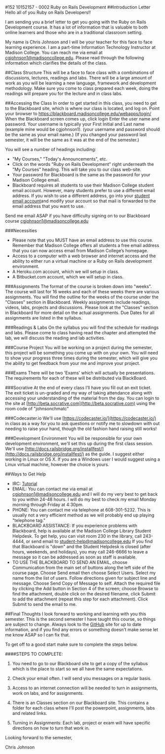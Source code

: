 #152 10152157 - 0002 Ruby on Rails Development 
##Introduction Letter
Hello all of you Ruby on Rails Developers!!

I am sending you a brief letter to get you going with the Ruby on Rails Development course.  It has a lot of information that is valuable to both online learners and those who are in a traditional classroom setting.

My name is Chris Johnson and I will be your teacher for this face to face learning experience. I am a part-time Information Technology Instructor at Madison College. You can reach me via email at cgjohnson1@madisoncollege.edu. Please read through the following information which clarifies the details of the class.

##Class Structure
This will be a face to face class with a combinations of discussions, lectures, readings and labs. There will be a large amount of work as you will be learning a new language, framework and development methodology. Make sure you come to class prepared each week, doing the readings will prepare  you for the lecture and in class labs.


##Accessing the Class
In order to get started in this class, you need to get to the Blackboard site, which is where our class is located, and log on.
Point your browser to https://blackboard.madisoncollege.edu/webapps/login/
When the Blackboard screen comes up, click login
  Enter the user name and password.
  Your username is typically your First Initial and Last name (example mine would be cgjohnson1). (your username and password should be the same as your email name.)
(If you changed your password last semester, it will be the same as it was at the end of the semester.)

You will see a number of headings including: 
  * "My Courses," "Today's Announcements", etc.
  * Click on the words "Ruby on Rails Development" right underneath the "My Courses" heading. This will take you to our class web-site.
  * Your password for Blackboard is the same as the password for your Madison College email.
  * Blackboard requires all students to use their Madison College student email account. However, many students prefer to use a different email address.
  If you wish to use a different address, go into your [student email account](https://mail.madisoncollege.edu/CookieAuth.dll?GetLogon?curl=Z2Fowa&reason=0&formdir=1)and modify your account so that mail is forwarded to the email address that you want to use.
  
  
Send me email ASAP if you have difficulty signing on to our Blackboard course cgjohnson1@madisoncollege.edu
  
###Necessities
* Please note that you MUST have an email address to use this course. Remember that Madison College offers all students a free email address that you can now access email from Madison College’s homepage.
* Access to a computer with a web browser and internet access and the ability to either run a virtual machine or a Ruby on Rails development environment.
* A Heroku.com account, which we will setup in class.
* A Bitbucket.com account, which we will setup in class.

###Assignments
The format of the course is broken down into "weeks". The course will last for 16 weeks and each of these weeks there are various assignments. You will find the outline for the weeks of the  course under the "Classes" section in Blackboard. Weekly assignments include readings, videos, labs, projects and discussions. Please look at the "Classes" section in Blackboard for more detail on the actual assignments.  Due Dates for all assignments are listed in the syllabus.

###Readings & Labs 
On the syllabus you will find the schedule for readings and labs. Please come to class having read the chapter and attempted the lab, we will discuss the reading and lab activities.
  
###Course Project
You will be working on a project during the semester, this project will be something you come up with on your own.  You will need to show your progress three times during the semester, which will give you the ability to get feedback from your me and improve your project.

###Exams
There will be two 'Exams' which will actually be presentations. The requirements for each of these will be distributed via BlackBoard.

###Socrative
At the end of every class I’ll have you fill out an exit ticket.  The exit ticket is un-graded and my way of taking attendance along with accessing your understanding of the material from the day.  You can login to the site at [http://beta.socrative.com](http://beta.socrative.com) using the room code of "johnsonchmatc" 

###Codecaster.io
We'll use [https://codecaster.io/](https://codecaster.io/) in class as a way for you to ask questions or notify me to slowdown with out needing to raise your hand, though the old fashion hand raising still works!

###Development Environment
You will be responsible for your own development environment, we'll set this up during the first class session.  We'll use [http://docs.railsbridge.org/installfest/](http://docs.railsbridge.org/installfest/) as the guide.  I suggest either working in Linux or OS X.  If you are a Windows user I would suggest using a Linux virtual machine, however the choice is yours.

##Ways to Get Help
  * IRC: [Tutorial](https://github.com/johnsonchmatc/madisoncollege_ruby_on_rails/blob/master/irc.md)
  * EMAIL: You can contact me via email at cgjohnson1@madisoncollege.edu and I will do my very best to get back to you within 24-48 hours. I will do my best to check my email Monday morning through Friday at 4:30pm.
  * PHONE: You can contact me via telephone at 608-301-5232. This is usually not a very efficient method as we will probably end up playing "telephone tag."
  * BLACKBOARD ASSISTANCE: If you experience problems with Blackboard, help is available at the Madison College Library Student Helpdesk. To get help, you can visit room 230 in the library, call 243-4444, or send email to student-help@madisoncollege.edu If you find that Blackboard is "down" and the Student Helpdesk is closed (after hours, weekends, and holidays), you may call 246-6666 to leave a message so it can be addressed as soon as staff is available.
  * TO USE THE BLACKBOARD TO SEND AN EMAIL, choose Communication from the main set of buttons along the left side of the course page. Choose Send email then choose Select Users. Select my name from the list of users. Follow directions given for subject line and message. Choose Send Copy of Message to self. Attach the required file by clicking the Add button in Section 4 of the screen; choose Browse to find the attachment, double click on the desired filename, click Submit to add the attachment (repeat this step for each attachment). Click Submit to send the email to me.
  
##Final Thoughts
I look forward to working and learning with you this semester. This is the second semester I have taught this course, so things are subject to change.  Always look to the [GitHub](https://github.com/johnsonchmatc/madisoncollege_ruby_on_rails) site for up to date information, and if you find any errors or something doesn't make sense let me know ASAP so I can fix that.  

To get off to a good start make sure to complete the steps below.
  
####STEPS TO COMPLETE:
  
1.	You need to go to our Blackboard site to get a copy of the syllabus which is the place to start so we all have the same expectations.
  
2.	Check your email often.  I will send you messages on a regular basis.
  
3.	Access to an internet connection will be needed to turn in assignments, work on labs, and for assignments.
  
4.	There is an Classes section on our Blackboard site. This contains a folder for each class where I'll post the powerpoint, assignments, labs and related links.
  
5.	Turning in Assignments: Each lab, project or exam will have specific directions on how to turn that work in. 
  
  
Looking forward to the semester, 


Chris Johnson
